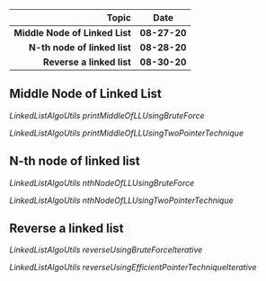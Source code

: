 Topic | Date |
---:|---| 
**Middle Node of Linked List** | **08-27-20** | 
**N-th node of linked list** | **08-28-20** |
**Reverse a linked list** | **08-30-20** |

Middle Node of Linked List
---------------------

_LinkedListAlgoUtils printMiddleOfLLUsingBruteForce_

_LinkedListAlgoUtils printMiddleOfLLUsingTwoPointerTechnique_

N-th node of linked list
-------------------------

_LinkedListAlgoUtils nthNodeOfLLUsingBruteForce_ 

_LinkedListAlgoUtils nthNodeOfLLUsingTwoPointerTechnique_


Reverse a linked list
---------------------

_LinkedListAlgoUtils reverseUsingBruteForceIterative_ 

_LinkedListAlgoUtils reverseUsingEfficientPointerTechniqueIterative_